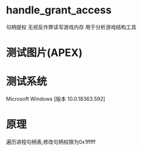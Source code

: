 # handle_grant_access
句柄提权 无视反作弊读写游戏内存 用于分析游戏结构工具

# 测试图片(APEX)

# 测试系统
Microsoft Windows [版本 10.0.18363.592]

# 原理
遍历进程句柄表,修改句柄权限为0x1fffff

